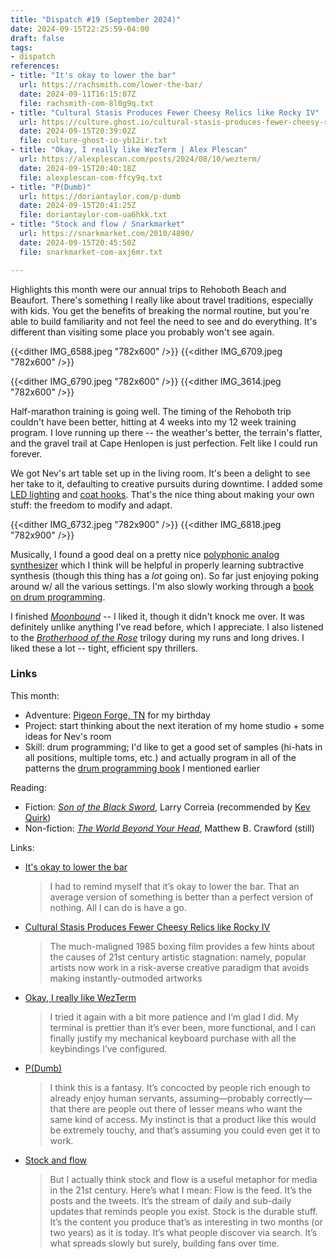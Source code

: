 ```yaml
---
title: "Dispatch #19 (September 2024)"
date: 2024-09-15T22:25:59-04:00
draft: false
tags:
- dispatch
references:
- title: "It's okay to lower the bar"
  url: https://rachsmith.com/lower-the-bar/
  date: 2024-09-11T16:15:07Z
  file: rachsmith-com-8l0g9q.txt
- title: "Cultural Stasis Produces Fewer Cheesy Relics like Rocky IV"
  url: https://culture.ghost.io/cultural-stasis-produces-fewer-cheesy-relics-like-rocky-iv/
  date: 2024-09-15T20:39:02Z
  file: culture-ghost-io-yb12ir.txt
- title: "Okay, I really like WezTerm | Alex Plescan"
  url: https://alexplescan.com/posts/2024/08/10/wezterm/
  date: 2024-09-15T20:40:18Z
  file: alexplescan-com-ffcy9q.txt
- title: "P(Dumb)"
  url: https://doriantaylor.com/p-dumb
  date: 2024-09-15T20:41:25Z
  file: doriantaylor-com-ua6hkk.txt
- title: "Stock and flow / Snarkmarket"
  url: https://snarkmarket.com/2010/4890/
  date: 2024-09-15T20:45:50Z
  file: snarkmarket-com-axj6mr.txt

---
```


Highlights this month were our annual trips to Rehoboth Beach and Beaufort. There's something I really like about travel traditions, especially with kids. You get the benefits of breaking the normal routine, but you're able to build familiarity and not feel the need to see and do everything. It's different than visiting some place you probably won't see again.

<!--more-->

{{<dither IMG_6588.jpeg "782x600" />}}
{{<dither IMG_6709.jpeg "782x600" />}}

{{<dither IMG_6790.jpeg "782x600" />}}
{{<dither IMG_3614.jpeg "782x600" />}}

Half-marathon training is going well. The timing of the Rehoboth trip couldn't have been better, hitting at 4 weeks into my 12 week training program. I love running up there -- the weather's better, the terrain's flatter, and the gravel trail at Cape Henlopen is just perfection. Felt like I could run forever.

We got Nev's art table set up in the living room. It's been a delight to see her take to it, defaulting to creative pursuits during downtime. I added some [LED lighting][1] and [coat hooks][2]. That's the nice thing about making your own stuff: the freedom to modify and adapt.

{{<dither IMG_6732.jpeg "782x900" />}}
{{<dither IMG_6818.jpeg "782x900" />}}

[1]: https://www.amazon.com/dp/B08R66Z71S
[2]: https://www.amazon.com/dp/B09M3Q6QHN

Musically, I found a good deal on a pretty nice [polyphonic analog synthesizer][3] which I think will be helpful in properly learning subtractive synthesis (though this thing has a _lot_ going on). So far just enjoying poking around w/ all the various settings. I'm also slowly working through a [book on drum programming][4].

[3]: https://sequential.com/product/prophetrev2/
[4]: https://www.goodreads.com/en/book/show/6399596-drum-programming

I finished [_Moonbound_][5] -- I liked it, though it didn't knock me over. It was definitely unlike anything I've read before, which I appreciate. I also listened to the [_Brotherhood of the Rose_][6] trilogy during my runs and long drives.  I liked these a lot -- tight, efficient spy thrillers.

[5]: https://www.robinsloan.com/moonbound/
[6]: https://www.goodreads.com/series/60498-mortalis

### Links

This month:

* Adventure: [Pigeon Forge, TN][7] for my birthday
* Project: start thinking about the next iteration of my home studio + some ideas for Nev's room
* Skill: drum programming; I'd like to get a good set of samples (hi-hats in all positions, multiple toms, etc.) and actually program in all of the patterns the [drum programming book][4] I mentioned earlier

[7]: https://www.pigeonforge.com/

Reading:

* Fiction: [_Son of the Black Sword_][8], Larry Correia (recommended by [Kev Quirk][9])
* Non-fiction: [_The World Beyond Your Head_][10], Matthew B. Crawford (still)

[8]: https://bookshop.org/p/books/son-of-the-black-sword-volume-1-larry-correia/7419811?ean=9781476781570
[9]: https://kevquirk.com/blog/son-of-the-black-sword
[10]: https://bookshop.org/p/books/the-world-beyond-your-head-on-becoming-an-individual-in-an-age-of-distraction-matthew-b-crawford/8484056?ean=9780374535919

Links:

* [It's okay to lower the bar][11]

  > I had to remind myself that it’s okay to lower the bar. That an average version of something is better than a perfect version of nothing. All I can do is have a go.

* [Cultural Stasis Produces Fewer Cheesy Relics like Rocky IV][12]

  > The much-maligned 1985 boxing film provides a few hints about the causes of 21st century artistic stagnation: namely, popular artists now work in a risk-averse creative paradigm that avoids making instantly-outmoded artworks

* [Okay, I really like WezTerm][13]

  > I tried it again with a bit more patience and I’m glad I did. My terminal is prettier than it’s ever been, more functional, and I can finally justify my mechanical keyboard purchase with all the keybindings I’ve configured.

* [P(Dumb)][14]

  > I think this is a fantasy. It’s concocted by people rich enough to already enjoy human servants, assuming—​probably correctly—​that there are people out there of lesser means who want the same kind of access. My instinct is that a product like this would be extremely touchy, and that’s assuming you could even get it to work.

* [Stock and flow][15]

  > But I actually think stock and flow is a useful metaphor for media in the 21st century. Here’s what I mean: Flow is the feed. It’s the posts and the tweets. It’s the stream of daily and sub-daily updates that reminds people you exist. Stock is the durable stuff. It’s the content you produce that’s as interesting in two months (or two years) as it is today. It’s what people discover via search. It’s what spreads slowly but surely, building fans over time.

[11]: https://rachsmith.com/lower-the-bar/
[12]: https://culture.ghost.io/cultural-stasis-produces-fewer-cheesy-relics-like-rocky-iv/
[13]: https://alexplescan.com/posts/2024/08/10/wezterm/
[14]: https://doriantaylor.com/p-dumb
[15]: https://snarkmarket.com/2010/4890/
